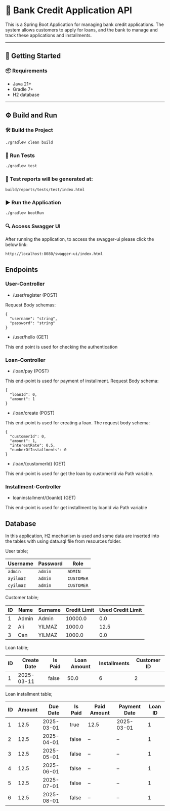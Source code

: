 # 🏦 Bank Credit Application API

This is a Spring Boot Application for managing bank credit applications. The system allows customers to apply for loans, and the bank to manage and track these applications and installments.

---

## 🚀 Getting Started

### 📦 Requirements

- Java 21+
- Gradle 7+
- H2 database

---

## ⚙️ Build and Run

### 🛠️ Build the Project

```bash
./gradlew clean build 
```

### 🧪 Run Tests
```bash
./gradlew test
```
### 🧾 Test reports will be generated at:
```
build/reports/tests/test/index.html
```

### ▶️ Run the Application
```bash
./gradlew bootRun
```

### 🔍 Access Swagger UI
After running the application, to access the swagger-ui please click the below link:
```
http://localhost:8080/swagger-ui/index.html
```

## Endpoints

### User-Controller 

- /user/register  (POST)

Request Body schemas:
```
{
  "username": "string",
  "password": "string"
}
```

- /user/hello  (GET)

This end point is used for checking the authentication 

### Loan-Controller 
- /loan/pay (POST)

This end-point is used for payment of installment. Request Body schema:
```
{
  "loanId": 0,
  "amount": 1
}
```

- /loan/create (POST)

This end-point is used for creating a loan. The request body schema:
````
{
  "customerId": 0,
  "amount": 1,
  "interestRate": 0.5,
  "numberOfInstallments": 0
}
````


- /loan/{customerId} (GET)

This end-point is used for get the loan by customerId via Path variable. 


### Installment-Controller 
- loaninstallment/{loanId} (GET)

This end-point is used for get installment by loanId via Path variable

## Database
In this application, H2 mechanism is used and some data are inserted into the tables with using data.sql file from resources folder.

User table;

| Username  | Password | Role       |
|-----------|----------| ---------- |
| `admin`   | `admin`  | `ADMIN`    |
| `ayilmaz` | `admin`  | `CUSTOMER` |
| `cyilmaz` | `admin`  | `CUSTOMER` |

Customer table;

| ID | Name  | Surname | Credit Limit | Used Credit Limit |
| -- | ----- | ------- | ------------ |-------------------|
| 1  | Admin | Admin   | 10000.0      | 0.0               |
| 2  | Ali   | YILMAZ  | 1000.0       | 12.5              |
| 3  | Can   | YILMAZ  | 1000.0       | 0.0               |


Loan table;

| ID | Create Date | Is Paid | Loan Amount | Installments | Customer ID |
| -- | ----------- | ------- | ----------- | ------------ | ----------- |
| 1  | 2025-03-11  | false   | 50.0        | 6            | 2           |

Loan installment table;

| ID | Amount | Due Date   | Is Paid | Paid Amount | Payment Date | Loan ID |
| -- | ------ | ---------- | ------- | ----------- | ------------ | ------- |
| 1  | 12.5   | 2025-03-01 | true    | 12.5        | 2025-03-01   | 1       |
| 2  | 12.5   | 2025-04-01 | false   | –           | –            | 1       |
| 3  | 12.5   | 2025-05-01 | false   | –           | –            | 1       |
| 4  | 12.5   | 2025-06-01 | false   | –           | –            | 1       |
| 5  | 12.5   | 2025-07-01 | false   | –           | –            | 1       |
| 6  | 12.5   | 2025-08-01 | false   | –           | –            | 1       |
